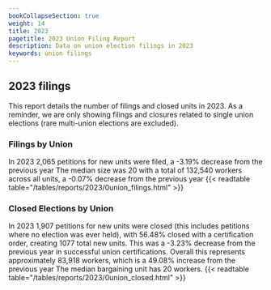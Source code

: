 ```yaml
---
bookCollapseSection: true
weight: 14
title: 2023
pagetitle: 2023 Union Filing Report
description: Data on union election filings in 2023
keywords: union filings
---
```


## 2023 filings

This report details the number of filings and closed units in 2023. As a reminder, we are only showing filings and closures related to single union elections (rare multi-union elections are excluded).

### Filings by Union
In 2023 2,065 petitions for new units were filed, a -3.19% decrease from the previous year The median size was 20 with a total of 132,540 workers across all units, a -0.07% decrease from the previous year
{{< readtable table="/tables/reports/2023/0union_filings.html" >}}

### Closed Elections by Union
In 2023 1,907 petitions for new units were closed (this includes petitions where no election was ever held), with 56.48% closed with a certification order, creating 1077 total new units. This was a -3.23% decrease from the previous year in successful union certifications. Overall this represents approximately 83,918 workers, which is a 49.08% increase from the previous year The median bargaining unit has 20 workers.
{{< readtable table="/tables/reports/2023/0union_closed.html" >}}
